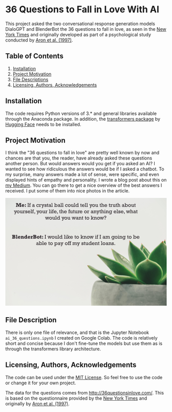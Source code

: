 # 36 Questions to Fall in Love With AI
This project asked the two conversational response generation models DialoGPT and BlenderBot the 36 questions to fall in love, as seen in the [New York Times](https://www.nytimes.com/2015/01/09/style/no-37-big-wedding-or-small.html) and originally developed as part of a psychological study conducted by [Aron et al. (1997)](https://journals.sagepub.com/doi/pdf/10.1177/0146167297234003).

## Table of Contents
1. [Installation](#installation)
2. [Project Motivation](#motivation)
4. [File Descriptions](#descriptions)
5. [Licensing, Authors, Acknowledgements](#licensing)

## Installation
The code requires Python versions of 3.* and general libraries available through the Anaconda package. In addition, the [transformers package](https://huggingface.co/transformers/index.html) by [Hugging Face](https://huggingface.co/) needs to be installed.

## Project Motivation <a name="motivation"></a>
I think the "36 questions to fall in love" are pretty well known by now and chances are that you, the reader, have already asked these questions another person. But would answers would you get if you asked an AI? I wanted to see how ridiculous the answers would be if I asked a chatbot. To my surprise, many answers made a lot of sense, were specific, and even displayed hints of empathy and personality. I wrote a blog post about this on [my Medium](https://medium.com/@julia.nikulski). You can go there to get a nice overview of the best answers I received. I put some of them into nice photos in the article.

![Example of question-answer pair](https://github.com/julianikulski/ai-36-questions/blob/main/static/img/crystal_ball_second.jpg)

## File Description <a name="descriptions"></a>
There is only one file of relevance, and that is the Jupyter Notebook `ai_36_questions.ipynb` I created on Google Colab. The code is relatively short and concise because I don't fine-tune the models but use them as is through the transformers library architecture.

## Licensing, Authors, Acknowledgements <a name="licensing"></a>
The code can be used under the [MIT License](https://opensource.org/licenses/MIT). So feel free to use the code or change it for your own project.

The data for the questions comes from http://36questionsinlove.com/. This is based on the questionnaire provided by the [New York Times](https://www.nytimes.com/2015/01/09/style/no-37-big-wedding-or-small.html) and originally by [Aron et al. (1997)](https://journals.sagepub.com/doi/pdf/10.1177/0146167297234003).
